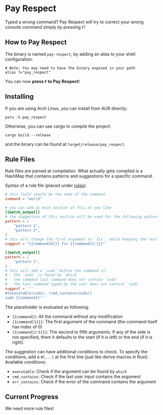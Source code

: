 # Pay Respect

Typed a wrong command? Pay Respect will try to correct your wrong console command simply by pressing `F`!

## How to Pay Respect

The binary is named `pay-respect`, by adding an alias to your shell
configuration:
``` shell
# Note: You may need to have the binary exposed in your path
alias f="pay_respect"
```
You can now **press `F` to Pay Respect**!

## Installing

If you are using Arch Linux, you can install from AUR directly:
```shell
paru -S pay_respect
```

Otherwise, you can use cargo to compile the project:
```
cargo build --release
```
and the binary can be found at `target/release/pay_respect`.

## Rule Files

Rule files are parsed at compilation. What actually gets compiled is a HashMap that contains patterns and suggestions for a specific command.

Syntax of a rule file (placed under [rules](./rules)):
```toml
# this field should be the name of the command
command = "world"

# you can add as much section of this as you like
[[match_output]]
# the suggestion of this section will be used for the following patterns of the command output
pattern = [
	"pattern 1",
	"pattern 2",
]
# this will change the first argument to `fix`, while keeping the rest intact
suggest = "{{command[0]}} fix {{command[2:]}}"

[[match_output]]
pattern = [
	"pattern 1",
]
# this will add a `sudo` before the command if:
# - the `sudo` is found by `which`
# - the command last command does not contain `sudo`
# - the last command typed by the user does not contain `sudo`
suggest = '''
#[executable(sudo), !cmd_contains(sudo)]
sudo {{command}}'''
```

The placeholder is evaluated as following:

- `{{command}}`: All the command without any modification
- `{{command[1]}}`: The first argument of the command (the command itself has index of 0)
- `{{command[2:5]}}`: The second to fifth arguments. If any of the side is not specified, them it defaults to the start (if it is left) or the end (if it is right).

The suggestion can have additional conditions to check. To specify the conditions, add a `#[...]` at the first line (just like derive macros in Rust). Available conditions:

- `executable`: Check if the argument can be found by `which`
- `cmd_contains`: Check if the last user input contains the argument
- `err_contains`: Check if the error of the command contains the argument

## Current Progress

We need more rule files!

